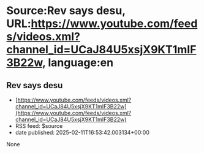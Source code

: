 # Source:Rev says desu, URL:https://www.youtube.com/feeds/videos.xml?channel_id=UCaJ84U5xsjX9KT1mIF3B22w, language:en

## Rev says desu
 - [https://www.youtube.com/feeds/videos.xml?channel_id=UCaJ84U5xsjX9KT1mIF3B22w](https://www.youtube.com/feeds/videos.xml?channel_id=UCaJ84U5xsjX9KT1mIF3B22w)
 - RSS feed: $source
 - date published: 2025-02-11T16:53:42.003134+00:00

None

